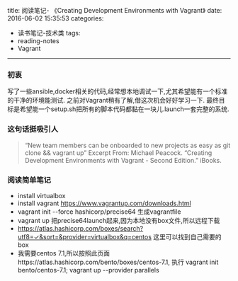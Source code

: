 title: 阅读笔记- 《Creating Development Environments with Vagrant》
date: 2016-06-02 15:35:53
categories:
 - 读书笔记-技术类
tags:
  - reading-notes
  - Vagrant
---


### 初衷
写了一些ansible,docker相关的代码,经常想本地调试一下,尤其希望能有一个标准的干净的环境能测试.
之前对Vagrant稍有了解,借这次机会好好学习一下.
最终目标是希望能一个setup.sh把所有的脚本代码都黏在一块儿.launch一套完整的系统.

### 这句话挺吸引人
> “New team members can be onboarded to new projects as easy as git clone && vagrant up” 
>  Excerpt From: Michael Peacock. “Creating Development Environments with Vagrant - Second Edition.” iBooks. 

### 阅读简单笔记
- install virtualbox
- install vagrant https://www.vagrantup.com/downloads.html
- vagrant init --force hashicorp/precise64 生成vagrantfile
- vagrant up 把precise64launch起来,因为本地没有box文件,所以远程下载
- https://atlas.hashicorp.com/boxes/search?utf8=✓&sort=&provider=virtualbox&q=centos 这里可以找到自己需要的box
- 我需要centos 7.1,所以按照此页面https://atlas.hashicorp.com/bento/boxes/centos-7.1, 执行 vagrant init bento/centos-7.1; vagrant up --provider parallels


